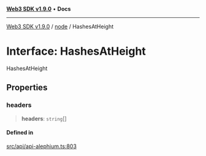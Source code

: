 [**Web3 SDK v1.9.0**](../../../README.md) • **Docs**

***

[Web3 SDK v1.9.0](../../../globals.md) / [node](../README.md) / HashesAtHeight

# Interface: HashesAtHeight

HashesAtHeight

## Properties

### headers

> **headers**: `string`[]

#### Defined in

[src/api/api-alephium.ts:803](https://github.com/Mystic-Nayy/alephium-web3/blob/ee41f5e0e7d7fb0b155fe62f05b2ac03772895ca/packages/web3/src/api/api-alephium.ts#L803)
